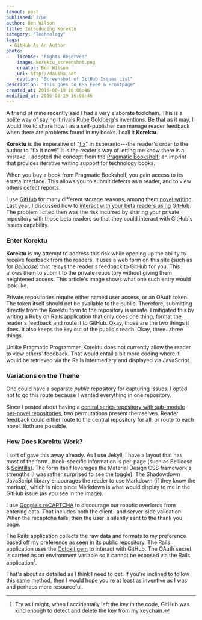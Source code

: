 ```yaml
---
layout: post
published: True
author: Ben Wilson
title: Introducing Korektu
category: "Technology"
tags:
 - GitHub As An Author
photo:
    license: "Rights Reserved"
    image: korektu_screenshot.png
    creator: Ben Wilson
    url: http://dausha.net
    caption: "Screenshot of GitHub Issues List"
description: "This goes to RSS Feed & Frontpage"
created_at: 2016-08-19 16:06:46
modified_at: 2016-08-19 16:06:46
---
```


A friend of mine recently said I had a very elaborate toolchain. This is a polite way of saying it rivals [Rube Goldberg](https://www.rubegoldberg.com/artwork/automatic-blotter/?c=45)'s inventions. Be that as it may, I would like to share how I as a self-publisher can manage reader feedback when there are problems found in my books. I call it **Korektu**.

<!-- more -->

**Korektu** is the imperative of "[fix](https://glosbe.com/eo/en/korektu)" in Esperanto---the reader's order to the author to "fix it now!" It is the reader's way of letting me know there is a mistake. I adopted the concept from the [Pragmatic Bookshelf](https://pragprog.com/); an imprint that provides iterative writing support for technology books.

When you buy a book from Pragmatic Bookshelf, you gain access to its errata interface. This allows you to submit defects as a reader, and to view others defect reports.

I use [GitHub](https://github.com/) for many different storage reasons, among them [novel writing](/tags/#GitHub+as+an+Author). Last year, I discussed how to [interact with your beta readers using GitHub](/technology/github-to-work-with-your-beta-readers/). The problem I cited then was the risk incurred by sharing your private repository with those beta readers so that they could interact with GitHub's issues capability.

### Enter Korektu

**Korektu** is my attempt to address this risk while opening up the ability to receive feedback from the readers. It uses a web form on this site (such as for *[Bellicose](/korektu/bellicose)*) that relays the reader's feedback to GitHub for you. This allows them to submit to the private repository without giving them heightened access. This article's image shows what one such entry would look like.

Private repositories require either named user access, or an OAuth token. The token itself should not be available to the public. Therefore, submitting directly from the Korektu form to the repository is unsafe. I mitigated this by writing a Ruby on Rails application that only does one thing, format the reader's feedback and route it to GitHub. Okay, those are the two things it does. It also keeps the key out of the public's reach. Okay, three...three things.

Unlike Pragmatic Programmer, Korektu does not currently allow the reader to view others' feedback. That would entail a bit more coding where it would be retrieved via the Rails intermediary and displayed via JavaScript. 

### Variations on the Theme

One could have a separate *public* repository for capturing issues. I opted not to go this route because I wanted everything in one repository.

Since I posted about having a [central series repository with sub-module per-novel repositories](/writing/writing-on-github/), two permutations present themselves. Reader feedback could either route to the central repository for all, or route to each novel. Both are possible.

### How Does Korektu Work?

I sort of gave this away already. As I use Jekyll, I have a layout that has most of the form...book-specific information is per-page (such as Bellicose & [Scintilla](/korektu/scintilla)). The form itself leverages the Material Design CSS framework's strengths (I was rather surprised to see the toggle). The Shadowdown JavaScript library encourages the reader to use Markdown (if they know the markup), which is nice since Markdown is what would display to me in the GitHub issue (as you see in the image).

I use [Google's reCAPTCHA](https://www.google.com/recaptcha/intro/index.html) to discourage our robotic overlords from entering data. That includes both the client- and server-side validation. When the recaptcha fails, then the user is silently sent to the thank you page.

The Rails application collects the raw data and formats to my preference based off my preference as seen in [its public repository](https://github.com/Merovex/korektu). The Rails application uses the [Octokit gem](https://github.com/octokit/octokit.rb) to interact with GitHub. The OAuth secret is carried as an environment variable so it cannot be exposed via the Rails application[^try].

That's about as detailed as I think I need to get. If you're inclined to follow this same method, then I would hope you're at least as inventive as I was and perhaps more resourceful.

[^try]: Try as I might, when I accidentally left the key in the code, GitHub was kind enough to detect and delete the key from my keychain.
